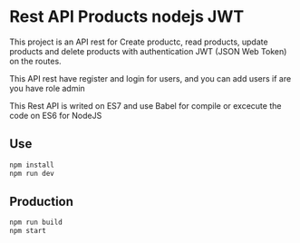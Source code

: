 # Rest API Products nodejs JWT

This project is an API rest for Create productc, read products, update products and delete products with authentication JWT (JSON Web Token) on the routes.

This API rest have register and login for users, and you can add users if are you have role admin

This Rest API is writed on ES7 and use Babel for compile or excecute the code on ES6 for NodeJS

## Use
```bash
npm install
npm run dev
```

## Production
```bash
npm run build
npm start
```